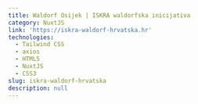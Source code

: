 ```yaml
---
title: Waldorf Osijek | ISKRA waldorfska inicijativa
category: NuxtJS
link: 'https://iskra-waldorf-hrvatska.hr'
technologies:
  - Tailwind CSS
  - axios
  - HTML5
  - NuxtJS
  - CSS3
slug: iskra-waldorf-hrvatska
description: null
---
```

